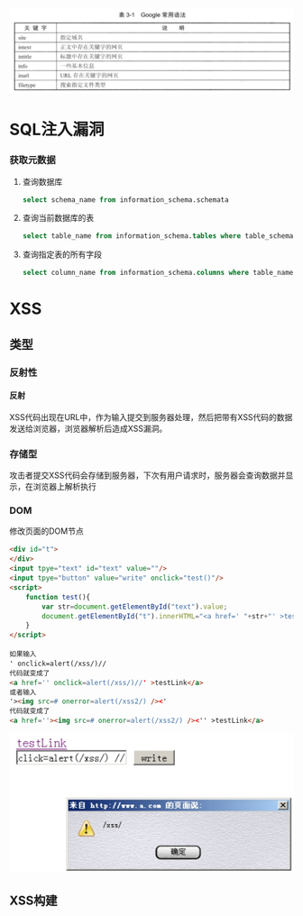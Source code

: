 ![1614739331045](Web%E5%AE%89%E5%85%A8%E6%B7%B1%E5%BA%A6%E5%89%96%E6%9E%90/1614739331045.png)

# SQL注入漏洞

### 获取元数据

1. 查询数据库

   ```sql
   select schema_name from information_schema.schemata
   ```

2. 查询当前数据库的表

   ```sql
   select table_name from information_schema.tables where table_schema= (select database())
   ```

3. 查询指定表的所有字段

   ```sql
   select column_name from information_schema.columns where table_name='student' 
   ```


# XSS

## 类型

### 反射性

#### 反射

XSS代码出现在URL中，作为输入提交到服务器处理，然后把带有XSS代码的数据发送给浏览器，浏览器解析后造成XSS漏洞。

### 存储型

攻击者提交XSS代码会存储到服务器，下次有用户请求时，服务器会查询数据并显示，在浏览器上解析执行

### DOM

修改页面的DOM节点

```html
<div id="t">
</div>
<input tpye="text" id="text" value=""/>
<input tpye="button" value="write" onclick="test()"/>
<script>
	function test(){
        var str=document.getElementById("text").value;
        document.getElementById("t").innerHTML="<a href=' "+str+"' >testLink</a>";
    }
</script>

如果输入 
' onclick=alert(/xss/)//
代码就变成了
<a href='' onclick=alert(/xss/)//' >testLink</a>
或者输入
'><img src=# onerror=alert(/xss2/) /><'
代码就变成了
<a href=''><img src=# onerror=alert(/xss2/) /><'' >testLink</a>
```

![1615434995893](Web%E5%AE%89%E5%85%A8%E6%B7%B1%E5%BA%A6%E5%89%96%E6%9E%90/1615434995893.png)

## XSS构建
















